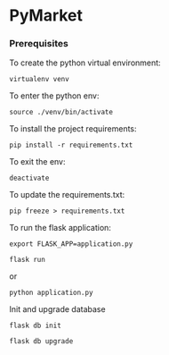 # PyMarket


### Prerequisites

To create the python virtual environment:
```
virtualenv venv
```

To enter the python env:
```
source ./venv/bin/activate
```

To install the project requirements:
```
pip install -r requirements.txt
```

To exit the env:
```
deactivate
```

To update the requirements.txt:
```
pip freeze > requirements.txt
```

To run the flask application:
```
export FLASK_APP=application.py

flask run
```

or

```
python application.py
```

Init and upgrade database
```
flask db init

flask db upgrade
```
